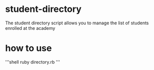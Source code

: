 # student-directory

The student directory script allows you to manage the list of students enrolled at the academy

# how to use
'''shell 
ruby directory.rb
'''